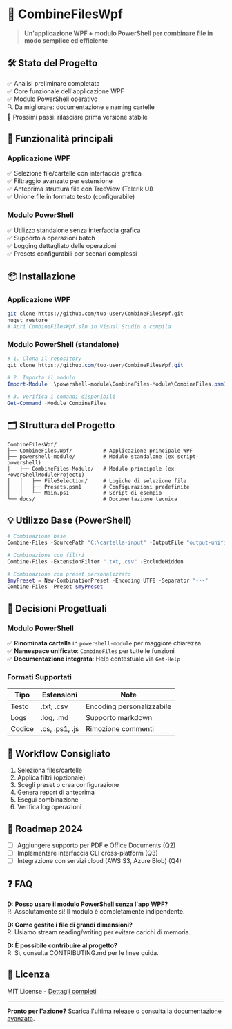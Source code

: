 # 📂 CombineFilesWpf 

> **Un'applicazione WPF + modulo PowerShell per combinare file in modo semplice ed efficiente**

## 🛠 Stato del Progetto
✅ Analisi preliminare completata  
✅ Core funzionale dell'applicazione WPF  
✅ Modulo PowerShell operativo  
🔍 Da migliorare: documentazione e naming cartelle  
📌 Prossimi passi: rilasciare prima versione stabile

## 🚀 Funzionalità principali
### Applicazione WPF
✅ Selezione file/cartelle con interfaccia grafica  
✅ Filtraggio avanzato per estensione  
✅ Anteprima struttura file con TreeView (Telerik UI)  
✅ Unione file in formato testo (configurabile)

### Modulo PowerShell
✅ Utilizzo standalone senza interfaccia grafica  
✅ Supporto a operazioni batch  
✅ Logging dettagliato delle operazioni  
✅ Presets configurabili per scenari complessi

## 📦 Installazione
### Applicazione WPF
```sh
git clone https://github.com/tuo-user/CombineFilesWpf.git
nuget restore
# Apri CombineFilesWpf.sln in Visual Studio e compila
```

### Modulo PowerShell (standalone)
```powershell
# 1. Clona il repository
git clone https://github.com/tuo-user/CombineFilesWpf.git

# 2. Importa il modulo
Import-Module .\powershell-module\CombineFiles-Module\CombineFiles.psm1

# 3. Verifica i comandi disponibili
Get-Command -Module CombineFiles
```

## 🗂 Struttura del Progetto
```
CombineFilesWpf/
├── CombineFiles.Wpf/          # Applicazione principale WPF
├── powershell-module/         # Modulo standalone (ex script-powershell)
│   ├── CombineFiles-Module/   # Modulo principale (ex PowerShellModuleProject1)
│   │   ├── FileSelection/     # Logiche di selezione file
│   │   ├── Presets.psm1       # Configurazioni predefinite
│   │   └── Main.ps1           # Script di esempio
└── docs/                      # Documentazione tecnica
```

## 💡 Utilizzo Base (PowerShell)
```powershell
# Combinazione base
Combine-Files -SourcePath "C:\cartella-input" -OutputFile "output-unificato.txt"

# Combinazione con filtri
Combine-Files -ExtensionFilter ".txt,.csv" -ExcludeHidden

# Combinazione con preset personalizzato
$myPreset = New-CombinationPreset -Encoding UTF8 -Separator "---"
Combine-Files -Preset $myPreset
```

## 📌 Decisioni Progettuali
### Modulo PowerShell
✅ **Rinominata cartella** in `powershell-module` per maggiore chiarezza  
✅ **Namespace unificato**: `CombineFiles` per tutte le funzioni  
✅ **Documentazione integrata**: Help contestuale via `Get-Help`

### Formati Supportati
| Tipo       | Estensioni      | Note                  |
|------------|-----------------|-----------------------|
| Testo      | .txt, .csv      | Encoding personalizzabile |
| Logs       | .log, .md       | Supporto markdown     |
| Codice     | .cs, .ps1, .js  | Rimozione commenti    |

## 🔄 Workflow Consigliato
1. Seleziona files/cartelle
2. Applica filtri (opzionale)
3. Scegli preset o crea configurazione
4. Genera report di anteprima
5. Esegui combinazione
6. Verifica log operazioni

## 📜 Roadmap 2024
- [ ] Aggiungere supporto per PDF e Office Documents (Q2)
- [ ] Implementare interfaccia CLI cross-platform (Q3)
- [ ] Integrazione con servizi cloud (AWS S3, Azure Blob) (Q4)

## ❓ FAQ
**D: Posso usare il modulo PowerShell senza l'app WPF?**  
R: Assolutamente sì! Il modulo è completamente indipendente.

**D: Come gestite i file di grandi dimensioni?**  
R: Usiamo stream reading/writing per evitare carichi di memoria.

**D: È possibile contribuire al progetto?**  
R: Sì, consulta CONTRIBUTING.md per le linee guida.

## 📄 Licenza
MIT License - [Dettagli completi](LICENSE.md)

---

**Pronto per l'azione?** [Scarica l'ultima release](https://github.com/tuo-user/CombineFilesWpf/releases) o consulta la [documentazione avanzata](docs/advanced.md).

